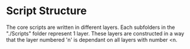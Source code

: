 # Script Structure
The core scripts are written in different layers. Each subfolders in the "./Scripts" folder represent 1 layer. 
These layers are constructed in a way that the layer numbered 'n' is dependant on all layers with number <n.